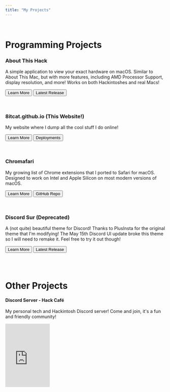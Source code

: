 ```yaml
---
title: "My Projects"
---
```


<br>

# Programming Projects

### About This Hack

A simple application to view your exact hardware on macOS. Similar to About This Mac, but with more features, including AMD Processor Support, display resolution, and more! Works on both Hackintoshes and real Macs!

<form target="_blank">
  <button class="btn btn-primary" formaction="https://github.com/8itCat/About-This-Hack/">Learn More</button>
  <button class="btn btn-primary" formaction="https://github.com/8itCat/About-This-Hack/releases/latest">Latest Release</button>
</form>
<br>

### 8itcat.github.io (This Website!)

My website where I dump all the cool stuff I do online!

<form target="_blank">
  <button class="btn btn-primary" formaction="https://github.com/8itCat/8itCat.github.io/">Learn More</button>
  <button class="btn btn-primary" formaction="https://github.com/8itCat/8itCat.github.io/deployments/activity_log?environment=github-pages">Deployments</button>
</form>
<br>

### Chromafari

My growing list of Chrome extensions that I ported to Safari for macOS. Designed to work on Intel and Apple Silicon on most modern versions of macOS.

<form target="_blank">
  <button class="btn btn-primary" formaction="https://8itCat.github.io/chromafari/">Learn More</button>
  <button class="btn btn-primary" formaction="https://github.com/8itCat/Chromafari/">GitHub Repo</button>
</form>
<br>

### Discord Sur (Deprecated)

A (not quite) beautiful theme for Discord! Thanks to PlusInsta for the original theme that I'm modifying! The May 15th Discord UI update broke this theme so I will need to remake it. Feel free to try it out though!

<form target="_blank">
  <button class="btn btn-primary" formaction="https://github.com/8itCat/Discord-Sur/">Learn More</button>
  <button class="btn btn-primary" formaction="https://github.com/8itCat/Discord-Sur/releases/latest">Latest Release</button>
</form>
<br>
<br>

# Other Projects

#### Discord Server - Hack Café

My personal tech and Hackintosh Discord server! Come and join, it's a fun and friendly community!

<iframe src="https://canary.discord.com/widget?id=803647272008941638&theme=dark" width="140" height="200" allowtransparency="true" frameborder="0" sandbox="allow-popups allow-popups-to-escape-sandbox allow-same-origin allow-scripts"></iframe>
<br>
